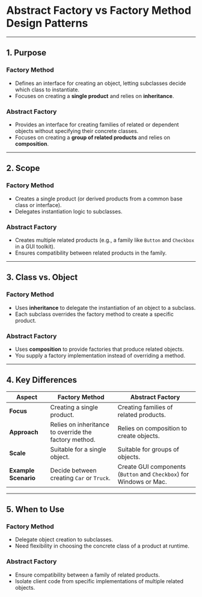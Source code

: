 # Abstract Factory vs Factory Method Design Patterns

---

## **1. Purpose**

### **Factory Method**
- Defines an interface for creating an object, letting subclasses decide which class to instantiate.
- Focuses on creating a **single product** and relies on **inheritance**.

### **Abstract Factory**
- Provides an interface for creating families of related or dependent objects without specifying their concrete classes.
- Focuses on creating a **group of related products** and relies on **composition**.

---

## **2. Scope**

### **Factory Method**
- Creates a single product (or derived products from a common base class or interface).
- Delegates instantiation logic to subclasses.

### **Abstract Factory**
- Creates multiple related products (e.g., a family like `Button` and `Checkbox` in a GUI toolkit).
- Ensures compatibility between related products in the family.

---

## **3. Class vs. Object**

### **Factory Method**
- Uses **inheritance** to delegate the instantiation of an object to a subclass.
- Each subclass overrides the factory method to create a specific product.

### **Abstract Factory**
- Uses **composition** to provide factories that produce related objects.
- You supply a factory implementation instead of overriding a method.

---

## **4. Key Differences**

| **Aspect**                | **Factory Method**                             | **Abstract Factory**                         |
|---------------------------|-----------------------------------------------|---------------------------------------------|
| **Focus**                 | Creating a single product.                    | Creating families of related products.      |
| **Approach**              | Relies on inheritance to override the factory method. | Relies on composition to create objects.   |
| **Scale**                 | Suitable for a single object.                 | Suitable for groups of objects.            |
| **Example Scenario**      | Decide between creating `Car` or `Truck`.      | Create GUI components (`Button` and `Checkbox`) for Windows or Mac. |

---

## **5. When to Use**

### **Factory Method**
- Delegate object creation to subclasses.
- Need flexibility in choosing the concrete class of a product at runtime.

### **Abstract Factory**
- Ensure compatibility between a family of related products.
- Isolate client code from specific implementations of multiple related objects.